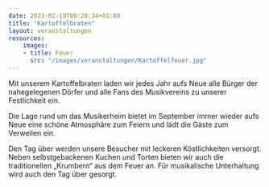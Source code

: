 ```yaml
---
date: 2023-02-19T08:20:34+01:00
title: "Kartoffelbraten"
layout: veranstaltungen
resources:
    images:
    - title: Feuer
      src: "/images/veranstaltungen/Kartoffelfeuer.jpg"
---
```


Mit unserem Kartoffelbraten laden wir jedes Jahr aufs Neue alle Bürger der nahegelegenen Dörfer und alle Fans des Musikvereins zu unserer Festlichkeit ein.  


Die Lage rund um das Musikerheim bietet im September immer wieder aufs Neue eine schöne Atmosphäre zum Feiern und lädt die Gäste zum Verweilen ein.
            
Den Tag über werden unsere Besucher mit leckeren Köstlichkeiten versorgt. Neben selbstgebackenen Kuchen und Torten bieten wir auch die traditionellen „Krumbern“ aus dem Feuer an. Für musikalische Unterhaltung wird auch den Tag über gesorgt.
